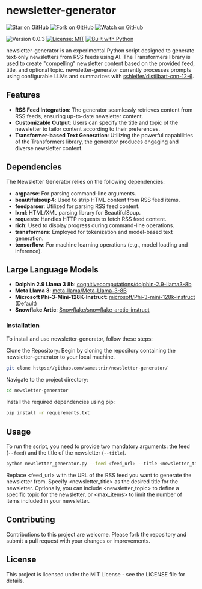# newsletter-generator

[![Star on GitHub](https://img.shields.io/github/stars/samestrin/newsletter-generator?style=social)](https://github.com/samestrin/newsletter-generator/stargazers) [![Fork on GitHub](https://img.shields.io/github/forks/samestrin/newsletter-generator?style=social)](https://github.com/samestrin/newsletter-generator/network/members) [![Watch on GitHub](https://img.shields.io/github/watchers/samestrin/newsletter-generator?style=social)](https://github.com/samestrin/newsletter-generator/watchers)

![Version 0.0.3](https://img.shields.io/badge/Version-0.0.3-blue) [![License: MIT](https://img.shields.io/badge/License-MIT-yellow.svg)](https://opensource.org/licenses/MIT) [![Built with Python](https://img.shields.io/badge/Built%20with-Python-green)](https://www.python.org/)

newsletter-generator is an experimental Python script designed to generate text-only newsletters from RSS feeds using AI. The Transformers library is used to create "compelling" newsletter content based on the provided feed, title, and optional topic. newsletter-generator currently processes prompts using configurable LLMs and summarizes with [sshleifer/distilbart-cnn-12-6](https://huggingface.co/sshleifer/distilbart-cnn-12-6).

## Features

- **RSS Feed Integration**: The generator seamlessly retrieves content from RSS feeds, ensuring up-to-date newsletter content.
- **Customizable Output**: Users can specify the title and topic of the newsletter to tailor content according to their preferences.
- **Transformer-based Text Generation**: Utilizing the powerful capabilities of the Transformers library, the generator produces engaging and diverse newsletter content.

## Dependencies

The Newsletter Generator relies on the following dependencies:

- **argparse**: For parsing command-line arguments.
- **beautifulsoup4**: Used to strip HTML content from RSS feed items.
- **feedparser**: Utilized for parsing RSS feed content.
- **lxml**: HTML/XML parsing library for BeautifulSoup.
- **requests**: Handles HTTP requests to fetch RSS feed content.
- **rich**: Used to display progress during command-line operations.
- **transformers**: Employed for tokenization and model-based text generation.
- **tensorflow**: For machine learning operations (e.g., model loading and inference).

## Large Language Models

- **Dolphin 2.9 Llama 3 8b**: [cognitivecomputations/dolphin-2.9-llama3-8b](https://huggingface.co/cognitivecomputations/dolphin-2.9-llama3-8b)
- **Meta Llama 3**: [meta-llama/Meta-Llama-3-8B]()
- **Microsoft Phi-3-Mini-128K-Instruct**: [microsoft/Phi-3-mini-128k-instruct](https://huggingface.co/microsoft/Phi-3-mini-128k-instruct) (Default)
- **Snowflake Artic**: [Snowflake/snowflake-arctic-instruct](https://huggingface.co/Snowflake/snowflake-arctic-instruct)

### Installation

To install and use newsletter-generator, follow these steps:

Clone the Repository: Begin by cloning the repository containing the newsletter-generator to your local machine.

```bash
git clone https://github.com/samestrin/newsletter-generator/
```

Navigate to the project directory:

```bash
cd newsletter-generator
```

Install the required dependencies using pip:

```bash
pip install -r requirements.txt
```

## Usage

To run the script, you need to provide two mandatory arguments: the feed (`--feed`) and the title of the newsletter (`--title`).

```bash
python newsletter_generator.py --feed <feed_url> --title <newsletter_title> [--topic <newsletter_topic>] [--max <max_items>]
```

Replace <feed_url> with the URL of the RSS feed you want to generate the newsletter from. Specify <newsletter_title> as the desired title for the newsletter. Optionally, you can include <newsletter_topic> to define a specific topic for the newsletter, or <max_items> to limit the number of items included in your newsletter.

## Contributing

Contributions to this project are welcome. Please fork the repository and submit a pull request with your changes or improvements.

## License

This project is licensed under the MIT License - see the LICENSE file for details.
